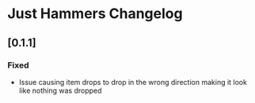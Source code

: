 # Just Hammers Changelog

## [0.1.1]

### Fixed

- Issue causing item drops to drop in the wrong direction making it look like nothing was dropped
